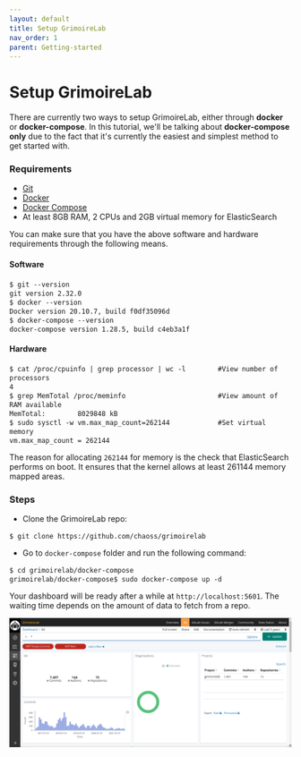 ```yaml
---
layout: default
title: Setup GrimoireLab
nav_order: 1
parent: Getting-started
---
```


# Setup GrimoireLab

There are currently two ways to setup GrimoireLab, either through **docker** or
**docker-compose**. In this tutorial, we'll be talking about **docker-compose
only** due to the fact that it's currently the easiest and simplest method to
get started with.

### Requirements

- [Git](https://git-scm.com/book/en/v2/Getting-Started-Installing-Git)
- [Docker](https://docs.docker.com/engine/install/)
- [Docker Compose](https://docs.docker.com/compose/install/)
- At least 8GB RAM, 2 CPUs and 2GB virtual memory for ElasticSearch

You can make sure that you have the above software and hardware requirements
through the following means.

#### Software

```console
$ git --version
git version 2.32.0
$ docker --version
Docker version 20.10.7, build f0df35096d
$ docker-compose --version
docker-compose version 1.28.5, build c4eb3a1f
```

#### Hardware

```console
$ cat /proc/cpuinfo | grep processor | wc -l        #View number of processors
4
$ grep MemTotal /proc/meminfo                       #View amount of RAM available
MemTotal:        8029848 kB
$ sudo sysctl -w vm.max_map_count=262144            #Set virtual memory
vm.max_map_count = 262144
```

The reason for allocating `262144` for memory is the check that ElasticSearch
performs on boot. It ensures that the kernel allows at least 261144 memory
mapped areas.

### Steps

- Clone the GrimoireLab repo:

```console
$ git clone https://github.com/chaoss/grimoirelab
```

- Go to `docker-compose` folder and run the following command:

```console
$ cd grimoirelab/docker-compose
grimoirelab/docker-compose$ sudo docker-compose up -d
```

Your dashboard will be ready after a while at `http://localhost:5601`. The
waiting time depends on the amount of data to fetch from a repo.

![dashboard](./assets/dashboard.png)
